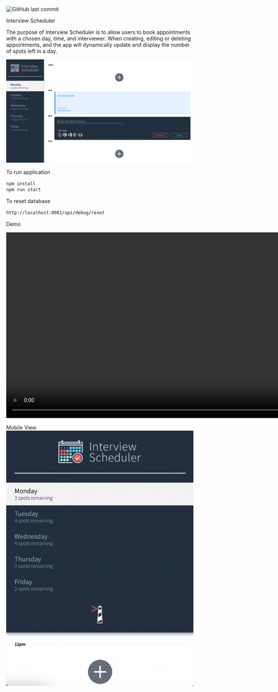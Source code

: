 
![GitHub last commit](https://img.shields.io/github/last-commit/AnshaalHussain/Interview-Scheduler)

Interview Scheduler

The purpose of Interview Scheduler is to allow users to book appointments with a chosen day, time, and interviewer. When creating, editing or deleting appointments, and the app will dynamically update and display the number of spots left in a day.

<img src="scheduler_desktopview.png">

To run application

```bash
npm install
npm run start
```

To reset database

```bash
http://localhost:8001/api/debug/reset
```
Demo

<video width="900" height="500" controls>
  <source src="Interview_Scheduler_Demo.mov" type="video/mp4">
</video>


Mobile View
<img src="scheduler_mobileview.png">